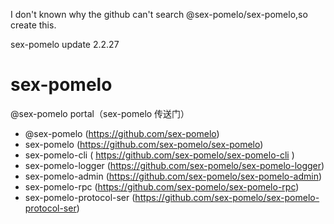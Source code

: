 I don't known why the github can't search @sex-pomelo/sex-pomelo,so create this.

sex-pomelo update 2.2.27

# sex-pomelo
@sex-pomelo portal（sex-pomelo 传送门）

* @sex-pomelo (https://github.com/sex-pomelo)
* sex-pomelo (https://github.com/sex-pomelo/sex-pomelo)
* sex-pomelo-cli ( https://github.com/sex-pomelo/sex-pomelo-cli )
* sex-pomelo-logger (https://github.com/sex-pomelo/sex-pomelo-logger)
* sex-pomelo-admin (https://github.com/sex-pomelo/sex-pomelo-admin)
* sex-pomelo-rpc (https://github.com/sex-pomelo/sex-pomelo-rpc)
* sex-pomelo-protocol-ser (https://github.com/sex-pomelo/sex-pomelo-protocol-ser)
